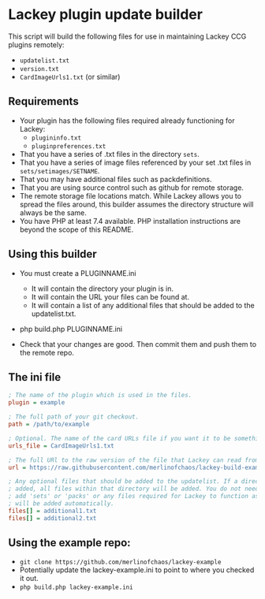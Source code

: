 # Lackey plugin update builder

This script will build the following files for use in maintaining Lackey CCG plugins remotely:
* `updatelist.txt`
* `version.txt`
* `CardImageUrls1.txt` (or similar)

## Requirements
* Your plugin has the following files required already functioning for Lackey:
  * `plugininfo.txt`
  * `pluginpreferences.txt`
* That you have a series of .txt files in the directory `sets`.
* That you have a series of image files referenced by your set .txt files in `sets/setimages/SETNAME`.
* That you may have additional files such as packdefinitions.
* That you are using source control such as github for remote storage.
* The remote storage file locations match. While Lackey allows you to spread the files around, this builder assumes the directory structure will always be the same.
* You have PHP at least 7.4 available. PHP installation instructions are beyond the scope of this README.

## Using this builder
* You must create a PLUGINNAME.ini
  * It will contain the directory your plugin is in.
  * It will contain the URL your files can be found at.
  * It will contain a list of any additional files that should be added to the updatelist.txt.

* php build.php PLUGINNAME.ini
* Check that your changes are good. Then commit them and push them to the remote repo.

## The ini file
```ini
; The name of the plugin which is used in the files.
plugin = example

; The full path of your git checkout.
path = /path/to/example             

; Optional. The name of the card URLs file if you want it to be something other than the default.
urls_file = CardImageUrls1.txt

; The full URl to the raw version of the file that Lackey can read from. 
url = https://raw.githubusercontent.com/merlinofchaos/lackey-build-example/main

; Any optional files that should be added to the updatelist. If a directory is
; added, all files within that directory will be added. You do not need to
; add 'sets' or 'packs' or any files required for Lackey to function as these
; will be added automatically.
files[] = additional1.txt
files[] = additional2.txt
```

## Using the example repo:
* `git clone https://github.com/merlinofchaos/lackey-example`
* Potentially update the lackey-example.ini to point to where you checked it out.
* `php build.php lackey-example.ini`

